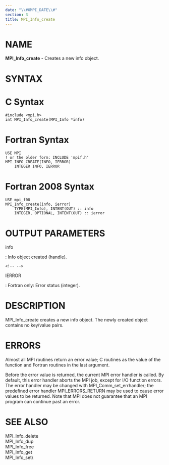 ```yaml
---
date: "\\#OMPI_DATE\\#"
section: 3
title: MPI_Info_create
---
```


NAME
====

**MPI_Info_create** - Creates a new info object.

SYNTAX
======

C Syntax
========

    #include <mpi.h>
    int MPI_Info_create(MPI_Info *info)

Fortran Syntax
==============

    USE MPI
    ! or the older form: INCLUDE 'mpif.h'
    MPI_INFO_CREATE(INFO, IERROR)
    	INTEGER	INFO, IERROR

Fortran 2008 Syntax
===================

    USE mpi_f08
    MPI_Info_create(info, ierror)
    	TYPE(MPI_Info), INTENT(OUT) :: info
    	INTEGER, OPTIONAL, INTENT(OUT) :: ierror

OUTPUT PARAMETERS
=================

info

:   Info object created (handle).

```{=html}
<!-- -->
```

IERROR

:   Fortran only: Error status (integer).

DESCRIPTION
===========

MPI_Info_create creates a new info object. The newly created object
contains no key/value pairs.

ERRORS
======

Almost all MPI routines return an error value; C routines as the value
of the function and Fortran routines in the last argument.

Before the error value is returned, the current MPI error handler is
called. By default, this error handler aborts the MPI job, except for
I/O function errors. The error handler may be changed with
MPI_Comm_set_errhandler; the predefined error handler MPI_ERRORS_RETURN
may be used to cause error values to be returned. Note that MPI does not
guarantee that an MPI program can continue past an error.

SEE ALSO
========

MPI_Info_delete\
MPI_Info_dup\
MPI_Info_free\
MPI_Info_get\
MPI_Info_set\
